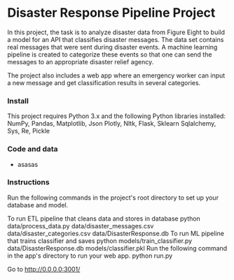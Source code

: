 # Disaster Response Pipeline Project
In this project, the task is to analyze disaster data from Figure Eight to build a model for an API that classifies disaster messages. The data set contains real messages that were sent during disaster events. A machine learning pipeline is created to categorize these events so that one can send the messages to an appropriate disaster relief agency.

The project also includes a web app where an emergency worker can input a new message and get classification results in several categories.
### Install
This project requires Python 3.x and the following Python libraries installed:
NumPy, Pandas, Matplotlib, Json
Plotly, Nltk, Flask, Sklearn
Sqlalchemy, Sys, Re, Pickle
### Code and data
* asasas
### Instructions
Run the following commands in the project's root directory to set up your database and model.

To run ETL pipeline that cleans data and stores in database python data/process_data.py data/disaster_messages.csv data/disaster_categories.csv data/DisasterResponse.db
To run ML pipeline that trains classifier and saves python models/train_classifier.py data/DisasterResponse.db models/classifier.pkl
Run the following command in the app's directory to run your web app. python run.py

Go to http://0.0.0.0:3001/

